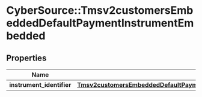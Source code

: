 # CyberSource::Tmsv2customersEmbeddedDefaultPaymentInstrumentEmbedded

## Properties
Name | Type | Description | Notes
------------ | ------------- | ------------- | -------------
**instrument_identifier** | [**Tmsv2customersEmbeddedDefaultPaymentInstrumentEmbeddedInstrumentIdentifier**](Tmsv2customersEmbeddedDefaultPaymentInstrumentEmbeddedInstrumentIdentifier.md) |  | [optional] 


